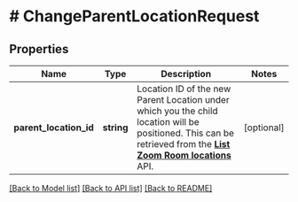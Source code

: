 # # ChangeParentLocationRequest

## Properties

Name | Type | Description | Notes
------------ | ------------- | ------------- | -------------
**parent_location_id** | **string** | Location ID of the new Parent Location under which you the child location will be positioned. This can be retrieved from the [**List Zoom Room locations**](/docs/api-reference/zoom-api/methods#operation/listZRLocations) API. | [optional]

[[Back to Model list]](../../README.md#models) [[Back to API list]](../../README.md#endpoints) [[Back to README]](../../README.md)
